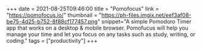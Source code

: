 +++
date = 2021-08-25T09:46:00
title = "Pomofocus"
link = "https://pomofocus.io/"
thumbnail = "https://ph-files.imgix.net/eef3af08-be75-4d25-b752-8f88cf177457.png"
snippet="A simple Pomodoro Timer app that works on a desktop & mobile browser. Pomofucus will help you manage your time and let you focus on any tasks such as study, writing, or coding."
tags = ["productivity"]
+++
